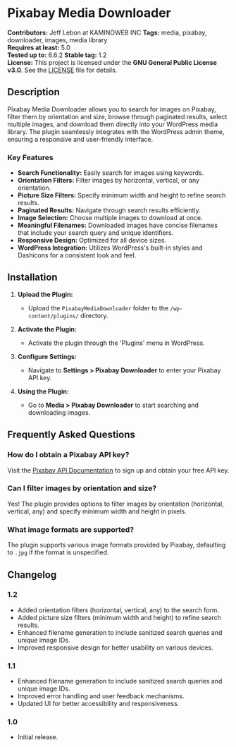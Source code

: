 # Pixabay Media Downloader

**Contributors:** Jeff Lebon at KAMINOWEB INC
**Tags:** media, pixabay, downloader, images, media library  
**Requires at least:** 5.0  
**Tested up to:** 6.6.2 
**Stable tag:** 1.2  
**License:** This project is licensed under the **GNU General Public License v3.0**. See the [LICENSE](LICENSE) file for details.

## Description

Pixabay Media Downloader allows you to search for images on Pixabay, filter them by orientation and size, browse through paginated results, select multiple images, and download them directly into your WordPress media library. The plugin seamlessly integrates with the WordPress admin theme, ensuring a responsive and user-friendly interface.

### Key Features

- **Search Functionality:** Easily search for images using keywords.
- **Orientation Filters:** Filter images by horizontal, vertical, or any orientation.
- **Picture Size Filters:** Specify minimum width and height to refine search results.
- **Paginated Results:** Navigate through search results efficiently.
- **Image Selection:** Choose multiple images to download at once.
- **Meaningful Filenames:** Downloaded images have concise filenames that include your search query and unique identifiers.
- **Responsive Design:** Optimized for all device sizes.
- **WordPress Integration:** Utilizes WordPress's built-in styles and Dashicons for a consistent look and feel.

## Installation

1. **Upload the Plugin:**
   - Upload the `PixabayMediaDownloader` folder to the `/wp-content/plugins/` directory.

2. **Activate the Plugin:**
   - Activate the plugin through the 'Plugins' menu in WordPress.

3. **Configure Settings:**
   - Navigate to **Settings > Pixabay Downloader** to enter your Pixabay API key.

4. **Using the Plugin:**
   - Go to **Media > Pixabay Downloader** to start searching and downloading images.

## Frequently Asked Questions

### How do I obtain a Pixabay API key?

Visit the [Pixabay API Documentation](https://pixabay.com/api/docs/) to sign up and obtain your free API key.

### Can I filter images by orientation and size?

Yes! The plugin provides options to filter images by orientation (horizontal, vertical, any) and specify minimum width and height in pixels.

### What image formats are supported?

The plugin supports various image formats provided by Pixabay, defaulting to `.jpg` if the format is unspecified.

## Changelog

### 1.2
- Added orientation filters (horizontal, vertical, any) to the search form.
- Added picture size filters (minimum width and height) to refine search results.
- Enhanced filename generation to include sanitized search queries and unique image IDs.
- Improved responsive design for better usability on various devices.

### 1.1
- Enhanced filename generation to include sanitized search queries and unique image IDs.
- Improved error handling and user feedback mechanisms.
- Updated UI for better accessibility and responsiveness.

### 1.0
- Initial release.

